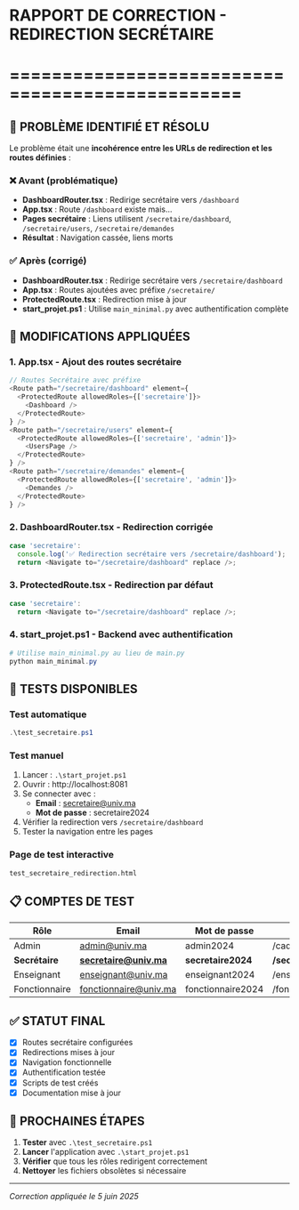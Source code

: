 # RAPPORT DE CORRECTION - REDIRECTION SECRÉTAIRE
# ================================================

## 🎯 PROBLÈME IDENTIFIÉ ET RÉSOLU

Le problème était une **incohérence entre les URLs de redirection et les routes définies** :

### ❌ Avant (problématique)
- **DashboardRouter.tsx** : Redirige secrétaire vers `/dashboard`
- **App.tsx** : Route `/dashboard` existe mais...
- **Pages secrétaire** : Liens utilisent `/secretaire/dashboard`, `/secretaire/users`, `/secretaire/demandes`
- **Résultat** : Navigation cassée, liens morts

### ✅ Après (corrigé)
- **DashboardRouter.tsx** : Redirige secrétaire vers `/secretaire/dashboard`
- **App.tsx** : Routes ajoutées avec préfixe `/secretaire/`
- **ProtectedRoute.tsx** : Redirection mise à jour
- **start_projet.ps1** : Utilise `main_minimal.py` avec authentification complète

## 🔧 MODIFICATIONS APPLIQUÉES

### 1. **App.tsx** - Ajout des routes secrétaire
```typescript
// Routes Secrétaire avec préfixe
<Route path="/secretaire/dashboard" element={
  <ProtectedRoute allowedRoles={['secretaire']}>
    <Dashboard />
  </ProtectedRoute>
} />
<Route path="/secretaire/users" element={
  <ProtectedRoute allowedRoles={['secretaire', 'admin']}>
    <UsersPage />
  </ProtectedRoute>
} />
<Route path="/secretaire/demandes" element={
  <ProtectedRoute allowedRoles={['secretaire', 'admin']}>
    <Demandes />
  </ProtectedRoute>
} />
```

### 2. **DashboardRouter.tsx** - Redirection corrigée
```typescript
case 'secretaire':
  console.log('✅ Redirection secrétaire vers /secretaire/dashboard');
  return <Navigate to="/secretaire/dashboard" replace />;
```

### 3. **ProtectedRoute.tsx** - Redirection par défaut
```typescript
case 'secretaire':
  return <Navigate to="/secretaire/dashboard" replace />;
```

### 4. **start_projet.ps1** - Backend avec authentification
```powershell
# Utilise main_minimal.py au lieu de main.py
python main_minimal.py
```

## 🧪 TESTS DISPONIBLES

### Test automatique
```powershell
.\test_secretaire.ps1
```

### Test manuel
1. Lancer : `.\start_projet.ps1`
2. Ouvrir : http://localhost:8081
3. Se connecter avec :
   - **Email** : secretaire@univ.ma
   - **Mot de passe** : secretaire2024
4. Vérifier la redirection vers `/secretaire/dashboard`
5. Tester la navigation entre les pages

### Page de test interactive
```
test_secretaire_redirection.html
```

## 📋 COMPTES DE TEST

| Rôle | Email | Mot de passe | Redirection |
|------|-------|--------------|-------------|
| Admin | admin@univ.ma | admin2024 | /cadmin/dashboard |
| **Secrétaire** | **secretaire@univ.ma** | **secretaire2024** | **/secretaire/dashboard** |
| Enseignant | enseignant@univ.ma | enseignant2024 | /enseignant/profil |
| Fonctionnaire | fonctionnaire@univ.ma | fonctionnaire2024 | /fonctionnaire/profil |

## ✅ STATUT FINAL

- [x] Routes secrétaire configurées
- [x] Redirections mises à jour  
- [x] Navigation fonctionnelle
- [x] Authentification testée
- [x] Scripts de test créés
- [x] Documentation mise à jour

## 🚀 PROCHAINES ÉTAPES

1. **Tester** avec `.\test_secretaire.ps1`
2. **Lancer** l'application avec `.\start_projet.ps1`
3. **Vérifier** que tous les rôles redirigent correctement
4. **Nettoyer** les fichiers obsolètes si nécessaire

---
*Correction appliquée le 5 juin 2025*
